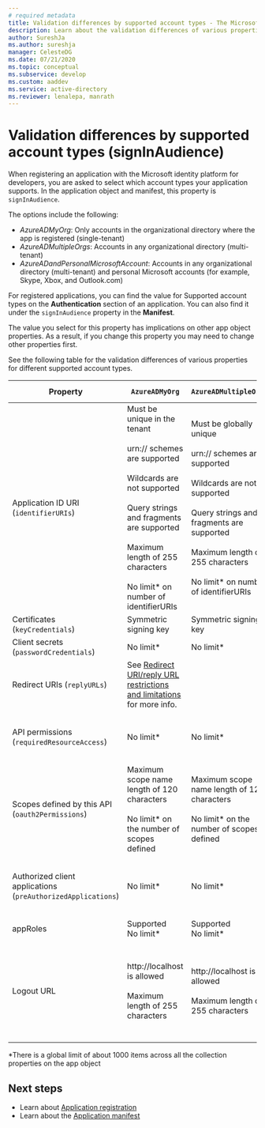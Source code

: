 ```yaml
---
# required metadata
title: Validation differences by supported account types - The Microsoft identity platform | Azure
description: Learn about the validation differences of various properties for different supported account types when registering your app with the Microsoft identity platform.
author: SureshJa
ms.author: sureshja
manager: CelesteDG
ms.date: 07/21/2020
ms.topic: conceptual
ms.subservice: develop
ms.custom: aaddev 
ms.service: active-directory
ms.reviewer: lenalepa, manrath
---
```


# Validation differences by supported account types (signInAudience)

When registering an application with the Microsoft identity platform for developers, you are asked to select which account types your application supports. In the application object and manifest, this property is `signInAudience`.

The options include the following:

- *AzureADMyOrg*: Only accounts in the organizational directory where the app is registered (single-tenant)
- *AzureADMultipleOrgs*: Accounts in any organizational directory (multi-tenant)
- *AzureADandPersonalMicrosoftAccount*: Accounts in any organizational directory (multi-tenant) and personal Microsoft accounts (for example, Skype, Xbox, and Outlook.com)

For registered applications, you can find the value for Supported account types on the **Authentication** section of an application. You can also find it under the `signInAudience` property in the **Manifest**.

The value you select for this property has implications on other app object properties. As a result, if you change this property you may need to change other properties first.

See the following table for the validation differences of various properties for different supported account types.

| Property | `AzureADMyOrg` | `AzureADMultipleOrgs` | `AzureADandPersonalMicrosoftAccount` and `PersonalMicrosoftAccount` |
|--------------|---------------|----------------|----------------|
| Application ID URI (`identifierURIs`)  | Must be unique in the tenant <br><br> urn:// schemes are supported <br><br> Wildcards are not supported <br><br> Query strings and fragments are supported <br><br> Maximum length of 255 characters <br><br> No limit* on number of identifierURIs  | Must be globally unique <br><br> urn:// schemes are supported <br><br> Wildcards are not supported <br><br> Query strings and fragments are supported <br><br> Maximum length of 255 characters <br><br> No limit* on number of identifierURIs | Must be globally unique <br><br> urn:// schemes are not supported <br><br> Wildcards, fragments and query strings are not supported <br><br> Maximum length of 120 characters <br><br> Maximum of 50 identifierURIs |
| Certificates (`keyCredentials`) | Symmetric signing key | Symmetric signing key | Encryption and asymmetric signing key | 
| Client secrets (`passwordCredentials`) | No limit* | No limit* | If liveSDK is enabled: Maximum of 2 client secrets | 
| Redirect URIs (`replyURLs`) | See [Redirect URI/reply URL restrictions and limitations](reply-url.md) for more info. | | | 
| API permissions (`requiredResourceAccess`) | No limit* | No limit* | Maximum of 50 resources per application and 30 permissions per resource (e.g. Microsoft Graph). Total limit of 200 per application (resources x permissions). | 
| Scopes defined by this API (`oauth2Permissions`) | Maximum scope name length of 120 characters <br><br> No limit* on the number of scopes defined | Maximum scope name length of 120 characters <br><br> No limit* on the number of scopes defined |  Maximum scope name length of 40 characters <br><br> Maximum of 100 scopes defined | 
| Authorized client applications (`preAuthorizedApplications`) | No limit* | No limit* | Total maximum of 500 <br><br> Maximum of 100 client apps defined <br><br> Maximum of 30 scopes defined per client | 
| appRoles | Supported <br> No limit* | Supported <br> No limit* | Not supported | 
| Logout URL | http://localhost is allowed <br><br> Maximum length of 255 characters | http://localhost is allowed <br><br> Maximum length of 255 characters | <br><br> https://localhost is allowed, http://localhost fails for MSA <br><br> Maximum length of 255 characters <br><br> HTTP scheme is not allowed <br><br> Wildcards are not supported | 

*There is a global limit of about 1000 items across all the collection properties on the app object

## Next steps

- Learn about [Application registration](app-objects-and-service-principals.md)
- Learn about the [Application manifest](reference-app-manifest.md)
